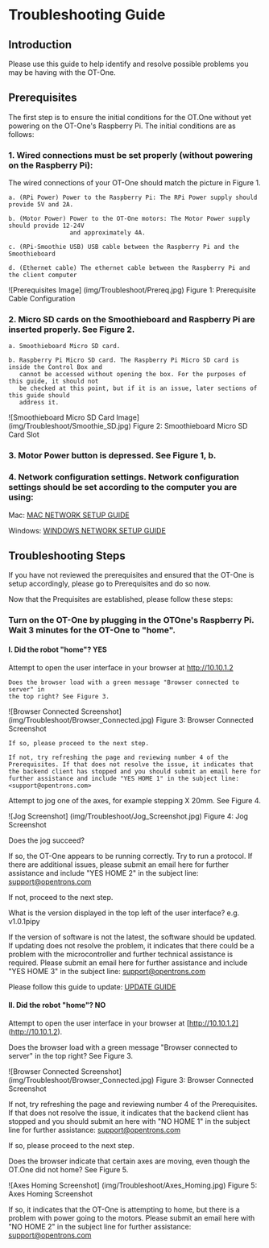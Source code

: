 
# Troubleshooting Guide


## Introduction

Please use this guide to help identify and resolve possible problems you may be having with the OT-One.



## Prerequisites

The first step is to ensure the initial conditions for the OT.One without yet powering on the OT-One's Raspberry Pi.
The initial conditions are as follows:


### 1. Wired connections must be set properly (without powering on the Raspberry Pi):

The wired connections of your OT-One should match the picture in Figure 1.

	a. (RPi Power) Power to the Raspberry Pi: The RPi Power supply should provide 5V and 2A.

	b. (Motor Power) Power to the OT-One motors: The Motor Power supply should provide 12-24V 
	                 and approximately 4A.

	c. (RPi-Smoothie USB) USB cable between the Raspberry Pi and the Smoothieboard

	d. (Ethernet cable) The ethernet cable between the Raspberry Pi and the client computer


![Prerequisites Image] (img/Troubleshoot/Prereq.jpg)
Figure 1: Prerequisite Cable Configuration


### 2. Micro SD cards on the Smoothieboard and Raspberry Pi are inserted properly. See Figure 2.

	a. Smoothieboard Micro SD card.

	b. Raspberry Pi Micro SD card. The Raspberry Pi Micro SD card is inside the Control Box and 
	   cannot be accessed without opening the box. For the purposes of this guide, it should not
	   be checked at this point, but if it is an issue, later sections of this guide should 
	   address it.

![Smoothieboard Micro SD Card Image] (img/Troubleshoot/Smoothie_SD.jpg)
Figure 2: Smoothieboard Micro SD Card Slot


### 3. Motor Power button is depressed. See Figure 1, b.


### 4. Network configuration settings. Network configuration settings should be set according to the computer you are using:

Mac: [MAC NETWORK SETUP GUIDE](https://github.com/Opentrons/otone_docs/blob/master/Setup_Mac.md#configure-network-settings)

Windows: [WINDOWS NETWORK SETUP GUIDE](https://github.com/Opentrons/otone_docs/blob/master/Setup_Windows.md#configure-network-settings)





## Troubleshooting Steps

If you have not reviewed the prerequisites and ensured that the OT-One is setup accordingly, please
go to Prerequisites and do so now.

Now that the Prequisites are established, please follow these steps:

### Turn on the OT-One by plugging in the OTOne's Raspberry Pi. Wait 3 minutes for the OT-One to "home".

#### I. Did the robot "home"? YES

Attempt to open the user interface in your browser at http://10.10.1.2
		
	Does the browser load with a green message "Browser connected to server" in 
	the top right? See Figure 3.

![Browser Connected Screenshot] (img/Troubleshoot/Browser_Connected.jpg)
Figure 3: Browser Connected Screenshot

	If so, please proceed to the next step.

	If not, try refreshing the page and reviewing number 4 of the 
	Prerequisites. If that does not resolve the issue, it indicates that 
	the backend client has stopped and you should submit an email here for
	further assistance and include "YES HOME 1" in the subject line: 
	<support@opentrons.com>


Attempt to jog one of the axes, for example stepping X 20mm. See Figure 4.

![Jog Screenshot] (img/Troubleshoot/Jog_Screenshot.jpg)
Figure 4: Jog Screenshot

Does the jog succeed?

If so, the OT-One appears to be running correctly. Try to run a protocol. 
If there are additional issues, please submit an email here for further
assistance and include "YES HOME 2" in the subject line: <support@opentrons.com>

If not, proceed to the next step.


What is the version displayed in the top left of the user interface? e.g. v1.0.1pipy

If the version of software is not the latest, the software should be updated. 
If updating does not resolve the problem, it indicates that there could be a 
problem with the microcontroller and further technical assistance is required. 
Please submit an email here for further assistance and include "YES HOME 3" in the subject line: 
<support@opentrons.com>

Please follow this guide to update: [UPDATE GUIDE](https://github.com/Opentrons/otone_docs/blob/master/SoftwareUpdatingGuide.md)





#### II. Did the robot "home"? NO

Attempt to open the user interface in your browser at [http://10.10.1.2] (http://10.10.1.2).
		
Does the browser load with a green message "Browser connected to server" in the top right? See Figure 3.

![Browser Connected Screenshot] (img/Troubleshoot/Browser_Connected.jpg)
Figure 3: Browser Connected Screenshot

If not, try refreshing the page and reviewing number 4 of the Prerequisites. If that does not resolve the issue, it indicates that the backend client has stopped and you should submit an here with "NO HOME 1" in the subject line for further assistance: <support@opentrons.com>

If so, please proceed to the next step.


Does the browser indicate that certain axes are moving, even though the OT.One did not home? See Figure 5.

![Axes Homing Screenshot] (img/Troubleshoot/Axes_Homing.jpg)
Figure 5: Axes Homing Screenshot

If so, it indicates that the OT-One is attempting to home, but there is a problem with power going to the motors. Please submit an email here with "NO HOME 2" in the subject line for further assistance: <support@opentrons.com>





